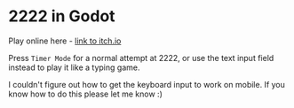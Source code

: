 # 2222 in Godot

Play online here - [link to itch.io](https://deluxemadegames.itch.io/2222?secret=NB8PvDgL3xs375l8hasc0o82sMo)

Press `Timer Mode` for a normal attempt at 2222, or use the text input field instead to play it like a typing game.

I couldn't figure out how to get the keyboard input to work on mobile. If you know how to do this please let me know :)
